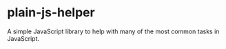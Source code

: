 # plain-js-helper

A simple JavaScript library to help with many of the most common tasks in JavaScript.

